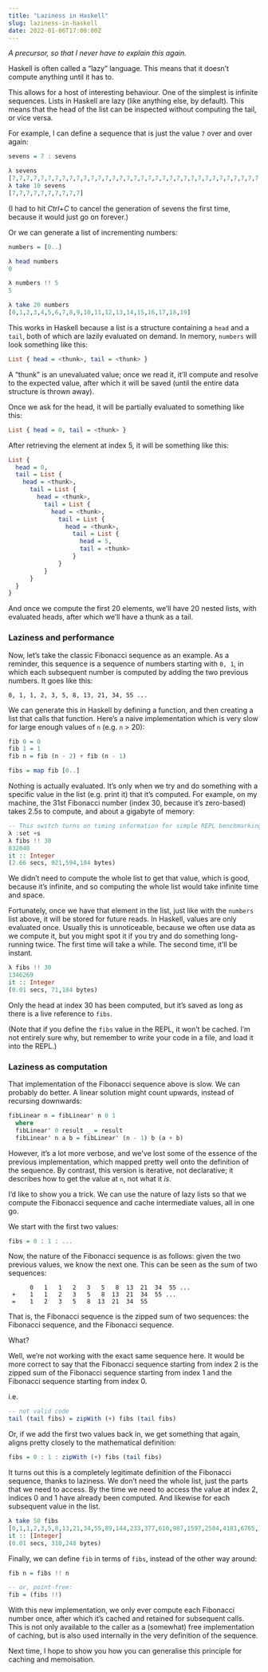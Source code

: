 ```yaml
---
title: "Laziness in Haskell"
slug: laziness-in-haskell
date: 2022-01-06T17:00:00Z
---
```


_A precursor, so that I never have to explain this again._

Haskell is often called a “lazy” language. This means that it doesn’t compute anything until it has to.

This allows for a host of interesting behaviour. One of the simplest is infinite sequences. Lists in Haskell are lazy (like anything else, by default). This means that the head of the list can be inspected without computing the tail, or vice versa.

For example, I can define a sequence that is just the value `7` over and over again:

```haskell
sevens = 7 : sevens

λ sevens
[7,7,7,7,7,7,7,7,7,7,7,7,7,7,7,7,7,7,7,7,7,7,7,7,7,7,7,7,7,7,7,7,7,7,7,7,7,7,7,7,7,7,7,7,7,7,7,7,7,7,7,7,7,7,7,7,7,7,7,7,7,7,7,7^CInterrupted.
λ take 10 sevens
[7,7,7,7,7,7,7,7,7,7]
```

(I had to hit _Ctrl+C_ to cancel the generation of sevens the first time, because it would just go on forever.)

Or we can generate a list of incrementing numbers:

```haskell
numbers = [0..]

λ head numbers
0

λ numbers !! 5
5

λ take 20 numbers
[0,1,2,3,4,5,6,7,8,9,10,11,12,13,14,15,16,17,18,19]
```

This works in Haskell because a list is a structure containing a `head` and a `tail`, both of which are lazily evaluated on demand. In memory, `numbers` will look something like this:

```haskell
List { head = <thunk>, tail = <thunk> }
```

A “thunk” is an unevaluated value; once we read it, it’ll compute and resolve to the expected value, after which it will be saved (until the entire data structure is thrown away).

<!--more-->

Once we ask for the head, it will be partially evaluated to something like this:

```haskell
List { head = 0, tail = <thunk> }
```

After retrieving the element at index 5, it will be something like this:

```haskell
List {
  head = 0,
  tail = List {
    head = <thunk>,
	  tail = List {
	    head = <thunk>,
		  tail = List {
		    head = <thunk>,
			  tail = List {
			    head = <thunk>,
				  tail = List {
				    head = 5,
				    tail = <thunk>
				  }
			  }
		  }
	  }
  }
}
```

And once we compute the first 20 elements, we’ll have 20 nested lists, with evaluated heads, after which we’ll have a thunk as a tail.

### Laziness and performance

Now, let’s take the classic Fibonacci sequence as an example. As a reminder, this sequence is a sequence of numbers starting with `0, 1`, in which each subsequent number is computed by adding the two previous numbers. It goes like this:

```
0, 1, 1, 2, 3, 5, 8, 13, 21, 34, 55 ...
```

We can generate this in Haskell by defining a function, and then creating a list that calls that function. Here’s a naive implementation which is very slow for large enough values of `n` (e.g. `n` > 20):

```haskell
fib 0 = 0
fib 1 = 1
fib n = fib (n - 2) + fib (n - 1)

fibs = map fib [0..]
```

Nothing is actually evaluated. It’s only when we try and do something with a specific value in the list (e.g. print it) that it’s computed. For example, on my machine, the 31st Fibonacci number (index 30, because it’s zero-based) takes 2.5s to compute, and about a gigabyte of memory:

```haskell
-- This switch turns on timing information for simple REPL benchmarking
λ :set +s
λ fibs !! 30
832040
it :: Integer
(2.66 secs, 921,594,184 bytes)
```

We didn’t need to compute the whole list to get that value, which is good, because it’s infinite, and so computing the whole list would take infinite time and space.

Fortunately, once we have that element in the list, just like with the `numbers` list above, it will be stored for future reads. In Haskell, values are only evaluated once. Usually this is unnoticeable, because we often use data as we compute it, but you might spot it if you try and do something long-running twice. The first time will take a while. The second time, it’ll be instant.

```haskell
λ fibs !! 30
1346269
it :: Integer
(0.01 secs, 71,184 bytes)
```

Only the head at index 30 has been computed, but it’s saved as long as there is a live reference to `fibs`.

(Note that if you define the `fibs` value in the REPL, it won’t be cached. I’m not entirely sure why, but remember to write your code in a file, and load it into the REPL.)

### Laziness as computation

That implementation of the Fibonacci sequence above is slow. We can probably do better. A linear solution might count upwards, instead of recursing downwards:

```haskell
fibLinear n = fibLinear' n 0 1
  where
  fibLinear' 0 result _ = result
  fibLinear' n a b = fibLinear' (n - 1) b (a + b)
```

However, it’s a lot more verbose, and we’ve lost some of the essence of the previous implementation, which mapped pretty well onto the definition of the sequence. By contrast, this version is iterative, not declarative; it describes how to get the value at `n`, not what it _is_.

I’d like to show you a trick. We can use the nature of lazy lists so that we compute the Fibonacci sequence and cache intermediate values, all in one go.

We start with the first two values:

```haskell
fibs = 0 : 1 : ...
```

Now, the nature of the Fibonacci sequence is as follows: given the two previous values, we know the next one. This can be seen as the sum of two sequences:

```
      0   1   1   2   3   5   8  13  21  34  55 ...
 +    1   1   2   3   5   8  13  21  34  55 ...
 =    1   2   3   5   8  13  21  34  55
```

That is, the Fibonacci sequence is the zipped sum of two sequences: the Fibonacci sequence, and the Fibonacci sequence.

What?

Well, we’re not working with the exact same sequence here. It would be more correct to say that the Fibonacci sequence starting from index 2 is the zipped sum of the Fibonacci sequence starting from index 1 and the Fibonacci sequence starting from index 0.

i.e.

```haskell
-- not valid code
tail (tail fibs) = zipWith (+) fibs (tail fibs)
```

Or, if we add the first two values back in, we get something that again, aligns pretty closely to the mathematical definition:

```haskell
fibs = 0 : 1 : zipWith (+) fibs (tail fibs)
```

It turns out this is a completely legitimate definition of the Fibonacci sequence, thanks to laziness. We don’t need the whole list, just the parts that we need to access. By the time we need to access the value at index 2, indices 0 and 1 have already been computed. And likewise for each subsequent value in the list.

```haskell
λ take 50 fibs
[0,1,1,2,3,5,8,13,21,34,55,89,144,233,377,610,987,1597,2584,4181,6765,10946,17711,28657,46368,75025,121393,196418,317811,514229,832040,1346269,2178309,3524578,5702887,9227465,14930352,24157817,39088169,63245986,102334155,165580141,267914296,433494437,701408733,1134903170,1836311903,2971215073,4807526976,7778742049]
it :: [Integer]
(0.01 secs, 310,248 bytes)
```

Finally, we can define `fib` in terms of `fibs`, instead of the other way around:

```haskell
fib n = fibs !! n

-- or, point-free:
fib = (fibs !!)
```

With this new implementation, we only ever compute each Fibonacci number once, after which it’s cached and retained for subsequent calls. This is not only available to the caller as a (somewhat) free implementation of caching, but is also used internally in the very definition of the sequence.

Next time, I hope to show you how you can generalise this principle for caching and memoisation.

